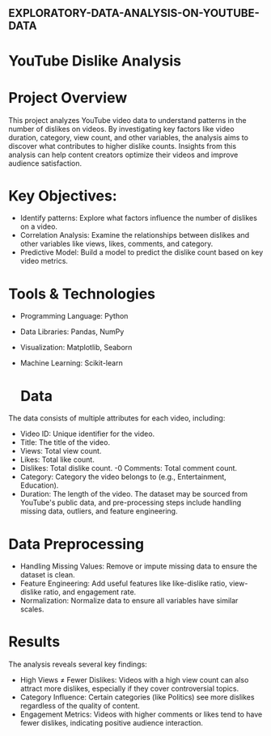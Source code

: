 ## EXPLORATORY-DATA-ANALYSIS-ON-YOUTUBE-DATA

# YouTube Dislike Analysis

# Project Overview
This project analyzes YouTube video data to understand patterns in the number of dislikes on videos. By investigating key factors like video duration, category, view count, and other variables, the analysis aims to discover what contributes to higher dislike counts. Insights from this analysis can help content creators optimize their videos and improve audience satisfaction.

# Key Objectives:
- Identify patterns: Explore what factors influence the number of dislikes on a video.
- Correlation Analysis: Examine the relationships between dislikes and other variables like views, likes, comments, and category.
- Predictive Model: Build a model to predict the dislike count based on key video metrics.

# Tools & Technologies
- Programming Language: Python
- Data Libraries: Pandas, NumPy
- Visualization: Matplotlib, Seaborn
- Machine Learning: Scikit-learn

  # Data
The data consists of multiple attributes for each video, including:

- Video ID: Unique identifier for the video.
- Title: The title of the video.
- Views: Total view count.
- Likes: Total like count.
- Dislikes: Total dislike count.
-0 Comments: Total comment count.
- Category: Category the video belongs to (e.g., Entertainment, Education).
- Duration: The length of the video.
The dataset may be sourced from YouTube's public data, and pre-processing steps include handling missing data, outliers, and feature engineering.

# Data Preprocessing
- Handling Missing Values: Remove or impute missing data to ensure the dataset is clean.
- Feature Engineering: Add useful features like like-dislike ratio, view-dislike ratio, and engagement rate.
- Normalization: Normalize data to ensure all variables have similar scales.

# Results
The analysis reveals several key findings:

- High Views ≠ Fewer Dislikes: Videos with a high view count can also attract more dislikes, especially if they cover controversial topics.
- Category Influence: Certain categories (like Politics) see more dislikes regardless of the quality of content.
- Engagement Metrics: Videos with higher comments or likes tend to have fewer dislikes, indicating positive audience interaction.
